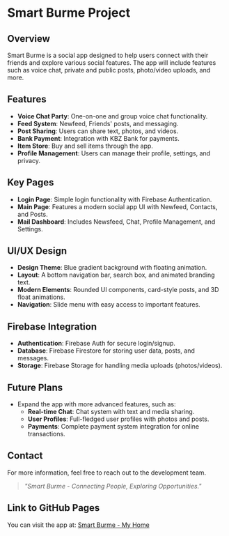 # Smart Burme Project

## Overview
Smart Burme is a social app designed to help users connect with their friends and explore various social features. The app will include features such as voice chat, private and public posts, photo/video uploads, and more.

## Features
- **Voice Chat Party**: One-on-one and group voice chat functionality.
- **Feed System**: Newfeed, Friends' posts, and messaging.
- **Post Sharing**: Users can share text, photos, and videos.
- **Bank Payment**: Integration with KBZ Bank for payments.
- **Item Store**: Buy and sell items through the app.
- **Profile Management**: Users can manage their profile, settings, and privacy.

## Key Pages
- **Login Page**: Simple login functionality with Firebase Authentication.
- **Main Page**: Features a modern social app UI with Newfeed, Contacts, and Posts.
- **Mail Dashboard**: Includes Newsfeed, Chat, Profile Management, and Settings.

## UI/UX Design
- **Design Theme**: Blue gradient background with floating animation.
- **Layout**: A bottom navigation bar, search box, and animated branding text.
- **Modern Elements**: Rounded UI components, card-style posts, and 3D float animations.
- **Navigation**: Slide menu with easy access to important features.

## Firebase Integration
- **Authentication**: Firebase Auth for secure login/signup.
- **Database**: Firebase Firestore for storing user data, posts, and messages.
- **Storage**: Firebase Storage for handling media uploads (photos/videos).

## Future Plans
- Expand the app with more advanced features, such as:
  - **Real-time Chat**: Chat system with text and media sharing.
  - **User Profiles**: Full-fledged user profiles with photos and posts.
  - **Payments**: Complete payment system integration for online transactions.

## Contact
For more information, feel free to reach out to the development team.

> *"Smart Burme - Connecting People, Exploring Opportunities."*

## Link to GitHub Pages
You can visit the app at: [Smart Burme - My Home](https://smartburme.github.io/My_Home/)
